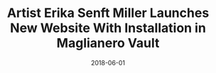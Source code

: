 ---
title: Artist Erika Senft Miller Launches New Website With Installation in Maglianero Vault
publication: Seven Days
source: https://www.sevendaysvt.com/LiveCulture/archives/2018/06/01/artist-erika-senft-miller-launches-new-website-with-installation-in-maglianero-vault
date: 2018-06-01

---